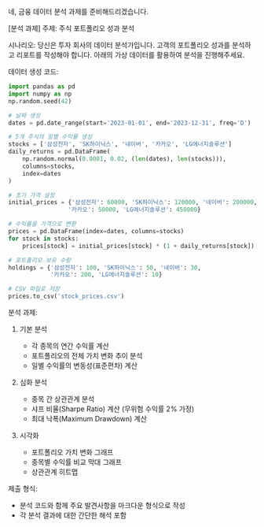 네, 금융 데이터 분석 과제를 준비해드리겠습니다.

[분석 과제]
주제: 주식 포트폴리오 성과 분석

시나리오:
당신은 투자 회사의 데이터 분석가입니다. 고객의 포트폴리오 성과를 분석하고 리포트를 작성해야 합니다. 아래의 가상 데이터를 활용하여 분석을 진행해주세요.

데이터 생성 코드:
```python
import pandas as pd
import numpy as np
np.random.seed(42)

# 날짜 생성
dates = pd.date_range(start='2023-01-01', end='2023-12-31', freq='D')

# 5개 주식의 일별 수익률 생성
stocks = ['삼성전자', 'SK하이닉스', '네이버', '카카오', 'LG에너지솔루션']
daily_returns = pd.DataFrame(
    np.random.normal(0.0001, 0.02, (len(dates), len(stocks))), 
    columns=stocks,
    index=dates
)

# 초기 가격 설정
initial_prices = {'삼성전자': 60000, 'SK하이닉스': 120000, '네이버': 200000, 
                 '카카오': 50000, 'LG에너지솔루션': 450000}

# 수익률을 가격으로 변환
prices = pd.DataFrame(index=dates, columns=stocks)
for stock in stocks:
    prices[stock] = initial_prices[stock] * (1 + daily_returns[stock]).cumprod()

# 포트폴리오 보유 수량
holdings = {'삼성전자': 100, 'SK하이닉스': 50, '네이버': 30, 
            '카카오': 200, 'LG에너지솔루션': 10}

# CSV 파일로 저장
prices.to_csv('stock_prices.csv')
```

분석 과제:
1. 기본 분석
   - 각 종목의 연간 수익률 계산
   - 포트폴리오의 전체 가치 변화 추이 분석
   - 일별 수익률의 변동성(표준편차) 계산

2. 심화 분석
   - 종목 간 상관관계 분석
   - 샤프 비율(Sharpe Ratio) 계산 (무위험 수익률 2% 가정)
   - 최대 낙폭(Maximum Drawdown) 계산

3. 시각화
   - 포트폴리오 가치 변화 그래프
   - 종목별 수익률 비교 막대 그래프
   - 상관관계 히트맵

제출 형식:
- 분석 코드와 함께 주요 발견사항을 마크다운 형식으로 작성
- 각 분석 결과에 대한 간단한 해석 포함